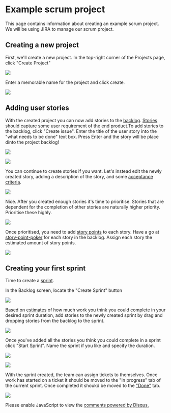 # Example scrum project

This page contains information about creating an example scrum project. We will be using JIRA to manage our scrum project.

## Creating a new project

First, we'll create a new project. In the top-right corner of the Projects page, click "Create Project"

![](/img/createproject.jpg)

Enter a memorable name for the project and click create.

![](/img/createproject2.jpg)

## Adding user stories

With the created project you can now add stories to the [backlog](glossary.md#product-backlog). [Stories](glossary.md#story) should capture some user requirement of the end product.To add stories to the backlog, click "Create issue". Enter the title of the user story into the "what needs to be done" text box. Press Enter and the story will be place dinto the project backlog!

![](/img/createissue.png) 

![](/img/createissue2.png)

You can continue to create stories if you want. Let's instead edit the newly created story, adding a description of the story, and some [acceptance criteria](glossary.md#acceptance-criteria).


![](/img/editdescription.png)

Nice. After you created enough stories it's time to prioritise. Stories that are dependent for the completion of other stories are naturally higher priority. Prioritise these highly.

![](/img/prioritise.png)

Once prioritised, you need to add [story points](glossary.md#story-point) to each story. Have a go at [story-point-poker](glossary.md#poker) for each story in the backlog. Assign each story the estimated amount of story points.


![](/img/storypoints.png)

## Creating your first sprint

Time to create a [sprint](glossary.md#sprint).

In the Backlog screen, locate the "Create Sprint" button

![](/img/createsprint.png)

Based on [estimates](glossary.md#estimation) of how much work you think you could complete in your desired sprint duration, add stories to the newly created sprint by drag and dropping stories from the backlog to the sprint.

![](/img/dragdropstories.png)

Once you've added all the stories you think you could complete in a sprint click "Start Sprint". Name the sprint if you like and specify the duration.

![](/img/startsprint.png)

![](/img/startsprint2.png)

With the sprint created, the team can assign tickets to themselves. Once work has started on a ticket it should be moved to the "In progress" tab of the current sprint. Once completed it shoukd be moved to the ["Done"](glossary.md#done) tab.

![](/img/sprintboard.png)


<div id="disqus_thread"></div>
<script>

/**
*  RECOMMENDED CONFIGURATION VARIABLES: EDIT AND UNCOMMENT THE SECTION BELOW TO INSERT DYNAMIC VALUES FROM YOUR PLATFORM OR CMS.
*  LEARN WHY DEFINING THESE VARIABLES IS IMPORTANT: https://disqus.com/admin/universalcode/#configuration-variables*/
/*
var disqus_config = function () {
this.page.url = PAGE_URL;  // Replace PAGE_URL with your page's canonical URL variable
this.page.identifier = PAGE_IDENTIFIER; // Replace PAGE_IDENTIFIER with your page's unique identifier variable
};
*/
(function() { // DON'T EDIT BELOW THIS LINE
var d = document, s = d.createElement('script');
s.src = 'https://scrum101.disqus.com/embed.js';
s.setAttribute('data-timestamp', +new Date());
(d.head || d.body).appendChild(s);
})();
</script>
<noscript>Please enable JavaScript to view the <a href="https://disqus.com/?ref_noscript">comments powered by Disqus.</a></noscript>
                            



